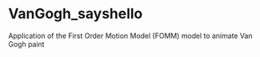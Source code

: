 # VanGogh_sayshello
Application of the First Order Motion Model (FOMM) model to animate Van Gogh paint
